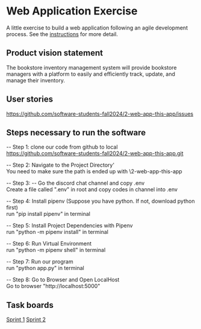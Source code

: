 # Web Application Exercise

A little exercise to build a web application following an agile development process. See the [instructions](instructions.md) for more detail.

## Product vision statement

The bookstore inventory management system will provide bookstore managers with a platform to easily and efficiently track, update, and manage their inventory.

## User stories

https://github.com/software-students-fall2024/2-web-app-this-app/issues


## Steps necessary to run the software

-- Step 1: clone our code from github to local
    <br>https://github.com/software-students-fall2024/2-web-app-this-app.git<br>

-- Step 2: Navigate to the Project Directory'
    <br>You need to make sure the path is ended up with \2-web-app-this-app<br>

-- Step 3: -- Go the discord chat channel and copy .env
    <br>Create a file called ".env" in root and copy codes in channel into .env<br>

-- Step 4: Install pipenv (Suppose you have python. If not, download python first)
    <br>run "pip install pipenv" in terminal<br>

-- Step 5: Install Project Dependencies with Pipenv
    <br>run "python -m pipenv install" in terminal<br>

-- Step 6: Run Virtual Environment
    <br>run "python -m pipenv shell" in terminal<br>

-- Step 7: Run our program
    <br>run "python app.py" in terminal<br>

-- Step 8: Go to Browser and Open LocalHost
    <br>Go to browser "http://localhost:5000"<br>
## Task boards

[Sprint 1](https://github.com/orgs/software-students-fall2024/projects/1)
[Sprint 2](https://github.com/orgs/software-students-fall2024/projects/60)
